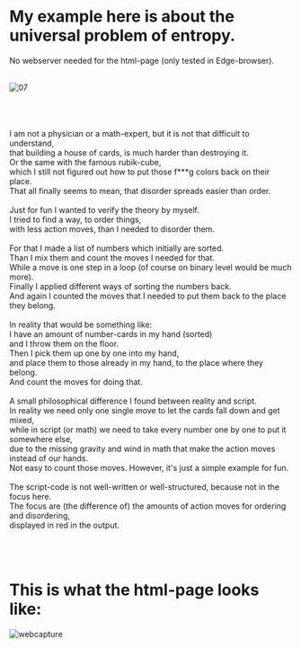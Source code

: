 # My example here is about the universal problem of entropy.<br>
No webserver needed for the html-page (only tested in Edge-browser).
<br><br>

![07](https://github.com/user-attachments/assets/5aa0eeb7-86f1-4326-b1ba-4b2e0a97718b)

<br><br><br>
I am not a physician or a math-expert, but it is not that difficult to understand,<br>
that building a house of cards, is much harder than destroying it.<br>
Or the same with the famous rubik-cube,<br>
which I still not figured out how to put those f***g colors back on their place.<br>
That all finally seems to mean, that disorder spreads easier than order.
<br><br>
Just for fun I wanted to verify the theory by myself.<br>
I tried to find a way, to order things,<br>
with less action moves, than I needed to disorder them.
<br><br>
For that I made a list of numbers which initially are sorted.<br>
Than I mix them and count the moves I needed for that.<br>
While a move is one step in a loop (of course on binary level would be much more).<br>
Finally I applied different ways of sorting the numbers back.<br>
And again I counted the moves that I needed to put them back to the place they belong.
<br><br>
In reality that would be something like:<br>
I have an amount of number-cards in my hand (sorted)<br>
and I throw them on the floor.<br>
Then I pick them up one by one into my hand,<br>
and place them to those already in my hand, to the place where they belong.<br>
And count the moves for doing that.
<br><br>
A small philosophical difference I found between reality and script.<br>
In reality we need only one single move to let the cards fall down and get mixed,<br>
while in script (or math) we need to take every number one by one to put it somewhere else,<br>
due to the missing gravity and wind in math that make the action moves instead of our hands.<br>
Not easy to count those moves. However, it's just a simple example for fun.
<br><br>
The script-code is not well-written or well-structured, because not in the focus here.<br>
The focus are (the difference of) the amounts of action moves for ordering and disordering,<br>
displayed in red in the output.<br>
<br><br><br>

# This is what the html-page looks like: <br>
![webcapture](https://github.com/user-attachments/assets/66ddca85-b382-4461-bb9b-c0d948c48f6d)


<br><br><br><br><br><br><br><br><br><br>
<br><br><br><br><br><br><br><br><br><br>

